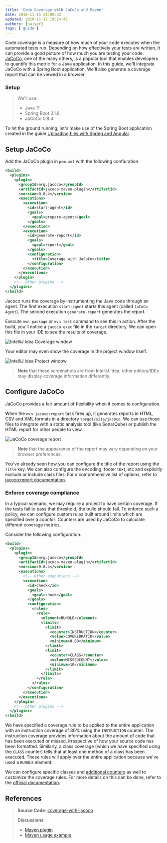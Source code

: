 ```yaml
---
title: 'Code Coverage with JaCoCo and Maven'
date: 2018-11-15 21:09:32
updated: 2019-11-12 19:14:45
authors: [naiyer]
tags: ['guide']
---
```


Code coverage is a measure of how much of your code executes when the automated tests run. Depending on how effectively your tests are written, it can provide a good picture of how much you are testing your code. [JaCoCo](https://www.jacoco.org/jacoco/), one of the many others, is a popular tool that enables developers to quantify this metric for a Java application. In this guide, we'll integrate JaCoCo with a Spring Boot application. We'll also generate a coverage report that can be viewed in a browser.

### Setup

> We'll use:
> - Java 11
> - Spring Boot 2.1.8
> - JaCoCo 0.8.4

To hit the ground running, let's make use of the Spring Boot application created in the guide [Uploading files with Spring and Angular](/blog/2018/09/09/uploading-files-with-spring-and-angular/).

## Setup JaCoCo

Add the JaCoCo plugin in `pom.xml` with the following confiuration.

```xml
<build>
  <plugins>
    <plugin>
      <groupId>org.jacoco</groupId>
      <artifactId>jacoco-maven-plugin</artifactId>
      <version>0.8.4</version>
      <executions>
        <execution>
          <id>start-agent</id>
          <goals>
            <goal>prepare-agent</goal>
          </goals>
        </execution>
        <execution>
          <id>generate-report</id>
          <goals>
            <goal>report</goal>
          </goals>
          <configuration>
            <title>Coverage with JaCoCo</title>
          </configuration>
        </execution>
      </executions>
    </plugin>
    <!-- Other plugins -->
  </plugins>
</build>
```

Jacoco runs the coverage by instrumenting the Java code through an agent. The first execution `start-agent` starts this agent (called `JaCoCo Agent`). The second execution `generate-report` generates the report.

Execute `mvn package` or `mvn test` command to see this in action. After the build, you'll notice a `jacoco.exec` file in the `target` directory. We can open this file in your IDE to see the results of coverage.

![IntelliJ Idea Coverage window](./images/2018-11-15-code-coverage-with-jacoco-and-maven-01.png)

Your editor may even show the coverage in the project window itself.

![IntelliJ Idea Project window](./images/2018-11-15-code-coverage-with-jacoco-and-maven-02.png)

> **Note** that these screenshots are from IntelliJ Idea; other editors/IDEs may display coverage information differently.

## Configure JaCoCo

JaCoCo provides a fair amount of flexibility when it comes to configuration. 

When the `mvn jacoco:report` task fires up, it generates reports in HTML, CSV and XML formats in a directory `target/site/jacoco`. We can use those files to integrate with a static analysis tool (like SonarQube) or publish the HTML report for other people to view.

![JaCoCo coverage report](./images/2018-11-15-code-coverage-with-jacoco-and-maven-03.png)

> **Note** that the appearance of the report may vary depending on your browser preferences.

You've already seen how you can configure the title of the report using the `title` key. We can also configure the encoding, footer text, etc and explicitly exclude or include class files. For a comprehensive list of options, refer to [jacoco:report documentation](https://www.jacoco.org/jacoco/trunk/doc/report-mojo.html).

### Enforce coverage compliance

In a typical scenario, we may require a project to have certain coverage. If the tests fail to pass that threshold, the build should fail. To enforce such a policy, we can configure custom rules built around limits which are specified over a *counter*. Counters are used by JaCoCo to calculate different coverage metrics.

Consider the following configuration.

```xml
<build>
  <plugins>
    <plugin>
      <groupId>org.jacoco</groupId>
      <artifactId>jacoco-maven-plugin</artifactId>
      <version>0.8.4</version>
      <executions>
        <!-- Other executions -->
        <execution>
          <id>check</id>
          <goals>
            <goal>check</goal>
          </goals>
          <configuration>
            <rules>
              <rule>
                <element>BUNDLE</element>
                <limits>
                  <limit>
                    <counter>INSTRUCTION</counter>
                    <value>COVEREDRATIO</value>
                    <minimum>0.80</minimum>
                  </limit>
                  <limit>
                    <counter>CLASS</counter>
                    <value>MISSEDCOUNT</value>
                    <minimum>10</minimum>
                  </limit>
                </limits>
              </rule>
            </rules>
          </configuration>
        </execution>
      </executions>
    </plugin>
    <!-- Other plugins -->
  </plugins>
</build>
```

We have specified a coverage rule to be applied to the entire application with an instruction coverage of 80% using the `INSTRUCTION` counter. The instruction coverage provides information about the amount of code that has been executed or missed, irrespective of how your source code has been formatted. Similarly, a class coverage (which we have specified using the `CLASS` counter) tells that at least one method of a class has been executed. These rules will apply over the entire application because we've used a `BUNDLE` element.

We can configure specific classes and [additional counters](https://www.jacoco.org/jacoco/trunk/doc/counters.html) as well to customize the coverage rules. For more details on this can be done, refer to the [official documentation](https://www.jacoco.org/jacoco/trunk/doc/index.html).

## References

> **Source Code**: [coverage-with-jacoco](https://gitlab.com/mflash/guides/java/coverage-with-jacoco)
>
> **Discussions**
> - [Maven plugin](https://www.eclemma.org/jacoco/trunk/doc/maven.html)
> - [Maven usage example](https://www.eclemma.org/jacoco/trunk/doc/examples/build/pom.xml)
